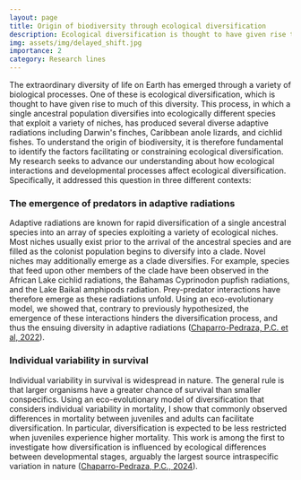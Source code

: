 ```yaml
---
layout: page
title: Origin of biodiversity through ecological diversification
description: Ecological diversification is thought to have given rise to much of the diversity of life on earth. To understand the origin of biodiversity, it is therefore fundamental to identify the factors facilitating or constraining ecological diversification.
img: assets/img/delayed_shift.jpg
importance: 2
category: Research lines
---
```


The extraordinary diversity of life on Earth has emerged through a variety of biological processes. One of these is ecological diversification, which is thought to have given rise to much of this diversity. This process, in which a single ancestral population diversifies into ecologically different species that exploit a variety of niches, has produced several diverse adaptive radiations including Darwin's finches, Caribbean anole lizards, and cichlid fishes. To understand the origin of biodiversity, it is therefore fundamental to identify the factors facilitating or constraining ecological diversification. My research seeks to advance our understanding about how ecological interactions and developmental processes affect ecological diversification. Specifically, it addressed this question in three different contexts:

### The emergence of predators in adaptive radiations

Adaptive radiations are known for rapid diversification of a single ancestral species into an array of species exploiting a variety of ecological niches. Most niches usually exist prior to the arrival of the ancestral species and are filled as the colonist population begins to diversify into a clade. Novel niches may additionally emerge as a clade diversifies. For example, species that feed upon other members of the clade have been observed in the African Lake cichlid radiations, the Bahamas Cyprinodon pupfish radiations, and the Lake Baikal amphipods radiation. Prey-predator interactions have therefore emerge as these radiations unfold. Using an eco-evolutionary model, we showed that, contrary to previously hypothesized, the emergence of these interactions hinders the diversification process, and thus the ensuing diversity in adaptive radiations (<a href="https://onlinelibrary.wiley.com/doi/pdf/10.1111/ele.13955">Chaparro-Pedraza, P.C. et al, 2022</a>).


### Individual variability in survival

Individual variability in survival is widespread in nature. The general rule is that larger organisms have a greater chance of survival than smaller conspecifics. Using an eco-evolutionary model of diversification that considers individual variability in mortality, I show that commonly observed differences in mortality between juveniles and adults can facilitate diversification. In particular, diversification is expected to be less restricted when juveniles experience higher mortality. This work is among the first to investigate how diversification is influenced by ecological differences between developmental stages, arguably the largest source intraspecific variation in nature (<a href="https://www.biorxiv.org/content/10.1101/2022.07.01.498500v1.full.pdf">Chaparro-Pedraza, P.C., 2024</a>).


